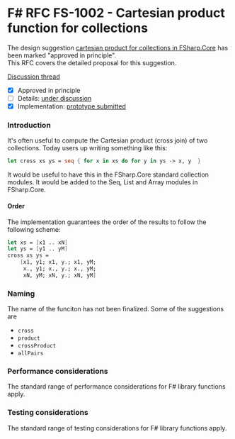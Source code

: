 
# F# RFC FS-1002 - Cartesian product function for collections

The design suggestion [cartesian product for collections in FSharp.Core](http://fslang.uservoice.com/forums/245727-f-language/suggestions/7184398-cartesian-product-function-for-collections) has been marked "approved in principle".  
This RFC covers the detailed proposal for this suggestion.

[Discussion thread](https://github.com/fsharp/FSharpLangDesign/issues/47)

* [x] Approved in principle
* [ ] Details: [under discussion](https://github.com/fsharp/FSharpLangDesign/issues/47)
* [x] Implementation: [prototype submitted](https://github.com/Microsoft/visualfsharp/pull/989)

### Introduction

It's often useful to compute the Cartesian product (cross join) of two collections. Today users up writing something like this:

```fsharp
let cross xs ys = seq { for x in xs do for y in ys -> x, y  }
```

It would be useful to have this in the FSharp.Core standard collection modules.  It would be added to 
the Seq, List and Array modules in FSharp.Core.

#### Order

The implementation guarantees the order of the results to follow the following scheme:

```fsharp
let xs = [x1 .. xN]
let ys = [y1 .. yM]
cross xs ys =
    [x1, y1; x1, y.; x1, yM;
     x., y1; x., y.; x., yM;
     xN, yM; xN, y.; xN, yM]
```

### Naming 

The name of the funciton has not been finalized.  Some of the suggestions are

* ``cross``
* ``product``
* ``crossProduct``
* ``allPairs``

### Performance considerations

The standard range of performance considerations for F# library functions apply.

### Testing considerations

The standard range of testing  considerations for F# library functions apply.


